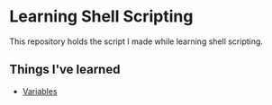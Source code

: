# Learning Shell Scripting

This repository holds the script I made while learning shell scripting.

## Things I've learned

- [Variables](scripts/variables.sh)
